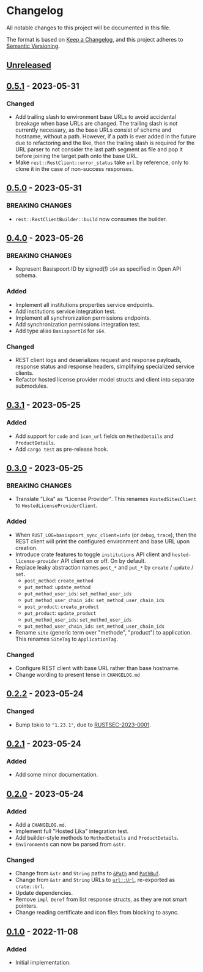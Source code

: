 # Changelog

All notable changes to this project will be documented in this file.

The format is based on [Keep a Changelog](https://keepachangelog.com/en/1.0.0/),
and this project adheres to [Semantic Versioning](https://semver.org/spec/v2.0.0.html).

<!-- next-header -->

## [Unreleased] <!-- release-date -->

## [0.5.1] - 2023-05-31

### Changed

- Add trailing slash to environment base URLs to avoid accidental breakage when base URLs are changed.
  The trailing slash is not currently necessary, as the base URLs consist of scheme and hostname, without a path.
  However, if a path is ever added in the future due to refactoring and the like, then the trailing slash is required
  for the URL parser to not consider the last path segment as file and pop it before joining the target path onto the base URL.
- Make `rest::RestClient::error_status` take `url` by reference, only to clone it in the case of non-success responses.

## [0.5.0] - 2023-05-31

### BREAKING CHANGES

- `rest::RestClientBuilder::build` now consumes the builder.

## [0.4.0] - 2023-05-26

### BREAKING CHANGES

- Represent Basispoort ID by signed(!) `i64` as specified in Open API schema.

### Added

- Implement all institutions properties service endpoints.
- Add institutions service integration test.
- Implement all synchronization permissions endpoints.
- Add synchronization permissions integration test.
- Add type alias `BasispoortId` for `i64`.

### Changed

- REST client logs and deserializes request and response payloads, response status and response headers, simplifying specialized service clients.
- Refactor hosted license provider model structs and client into separate submodules.

## [0.3.1] - 2023-05-25

### Added

- Add support for `code` and `icon_url` fields on `MethodDetails` and `ProductDetails`.
- Add `cargo test` as pre-release hook.

## [0.3.0] - 2023-05-25

### BREAKING CHANGES

- Translate "Lika" as "License Provider". This renames `HostedSitesClient` to `HostedLicenseProviderClient`.

### Added 

- When `RUST_LOG=basispoort_sync_client=info` (or `debug`, `trace`), then the REST client will print the configured environment and base URL upon creation.
- Introduce crate features to toggle `institutions` API client and `hosted-license-provider` API client on or off. On by default.
- Replace leaky abstraction names `post_*` and `put_*` by `create` / `update` / `set`.
  - `post_method`: `create_method`
  - `put_method`: `update_method`
  - `put_method_user_ids`: `set_method_user_ids`
  - `put_method_user_chain_ids`: `set_method_user_chain_ids`
  - `post_product`: `create_product`
  - `put_product`: `update_product`
  - `put_method_user_ids`: `set_method_user_ids`
  - `put_method_user_chain_ids`: `set_method_user_chain_ids`
- Rename `site` (generic term over "methode", "product") to application. This renames `SiteTag` to `ApplicationTag`.

### Changed

- Configure REST client with base URL rather than base hostname.
- Change wording to present tense in `CHANGELOG.md`

## [0.2.2] - 2023-05-24

### Changed

- Bump tokio to `"1.23.1"`, due to [RUSTSEC-2023-0001](https://rustsec.org/advisories/RUSTSEC-2023-0001.html).

## [0.2.1] - 2023-05-24

### Added

- Add some minor documentation.

## [0.2.0] - 2023-05-24

### Added

- Add a `CHANGELOG.md`.
- Implement full "Hosted Lika" integration test.
- Add builder-style methods to `MethodDetails` and `ProductDetails`.
- `Environment`s can now be parsed from `&str`.

### Changed

- Change from `&str` and `String` paths to [`&Path`](https://doc.rust-lang.org/std/path/struct.Path.html) and [`PathBuf`](https://doc.rust-lang.org/std/path/struct.PathBuf.html).
- Change from `&str` and `String` URLs to [`url::Url`](https://docs.rs/url/latest/url/struct.Url.html), re-exported as `crate::Url`.
- Update dependencies.
- Remove `impl Deref` from list response structs, as they are not smart pointers.
- Change reading certificate and icon files from blocking to async.

## [0.1.0] - 2022-11-08

### Added

- Initial implementation.

<!-- next-url -->
[Unreleased]: https://github.com/LeoniePhiline/basispoort-sync-client/compare/v0.5.1...HEAD
[0.5.1]: https://github.com/LeoniePhiline/basispoort-sync-client/compare/v0.5.0...v0.5.1
[0.5.0]: https://github.com/LeoniePhiline/basispoort-sync-client/compare/v0.4.0...v0.5.0
[0.4.0]: https://github.com/LeoniePhiline/basispoort-sync-client/compare/v0.3.1...v0.4.0
[0.3.1]: https://github.com/LeoniePhiline/basispoort-sync-client/compare/v0.3.0...v0.3.1
[0.3.0]: https://github.com/LeoniePhiline/basispoort-sync-client/compare/v0.2.2...v0.3.0
[0.2.2]: https://github.com/LeoniePhiline/basispoort-sync-client/releases/tag/v0.2.2
[0.2.1]: https://github.com/LeoniePhiline/basispoort-sync-client/releases/tag/v0.2.1
[0.2.0]: https://github.com/LeoniePhiline/basispoort-sync-client/releases/tag/v0.2.0
[0.1.0]: https://github.com/LeoniePhiline/basispoort-sync-client/releases/tag/v0.1.0
